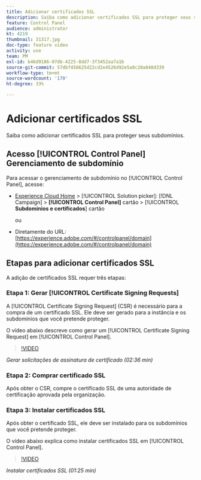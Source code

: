 ```yaml
---
title: Adicionar certificados SSL
description: Saiba como adicionar certificados SSL para proteger seus subdomínios.
feature: Control Panel
audience: administrator
kt: 4219
thumbnail: 31317.jpg
doc-type: feature video
activity: use
team: PM
exl-id: b46d9186-07db-4225-8dd7-3f3452aa7a1b
source-git-commit: 57dbf456625d22cd2e4526d92e5a8c20a048d339
workflow-type: tm+mt
source-wordcount: '170'
ht-degree: 33%

---
```


# Adicionar certificados SSL

Saiba como adicionar certificados SSL para proteger seus subdomínios.

## Acesso [!UICONTROL Control Panel] Gerenciamento de subdomínio

Para acessar o gerenciamento de subdomínio no [!UICONTROL Control Panel], acesse:

* [Experience Cloud Home](https://experience.adobe.com/#/home) > [!UICONTROL Solution picker]: [!DNL Campaign] > **[!UICONTROL Control Panel]** cartão > [!UICONTROL **Subdomínios e certificados**] cartão

   ou
* Diretamente do URL: [https://experience.adobe.com/#/controlpanel/domain](https://experience.adobe.com/#/controlpanel/domain)

## Etapas para adicionar certificados SSL

A adição de certificados SSL requer três etapas:

### Etapa 1: Gerar [!UICONTROL Certificate Signing Requests]

A [!UICONTROL Certificate Signing Request] (CSR) é necessário para a compra de um certificado SSL. Ele deve ser gerado para a instância e os subdomínios que você pretende proteger.

O vídeo abaixo descreve como gerar um [!UICONTROL Certificate Signing Request] em [!UICONTROL Control Panel].

>[!VIDEO](https://video.tv.adobe.com/v/31317?quality=12)

*Gerar solicitações de assinatura de certificado (02:36 min)*

### Etapa 2: Comprar certificado SSL

Após obter o CSR, compre o certificado SSL de uma autoridade de certificação aprovada pela organização.

### Etapa 3: Instalar certificados SSL

Após obter o certificado SSL, ele deve ser instalado para os subdomínios que você pretende proteger.

O vídeo abaixo explica como instalar certificados SSL em [!UICONTROL Control Panel].

>[!VIDEO](https://video.tv.adobe.com/v/31166?quality=12)

*Instalar certificados SSL (01:25 min)*
